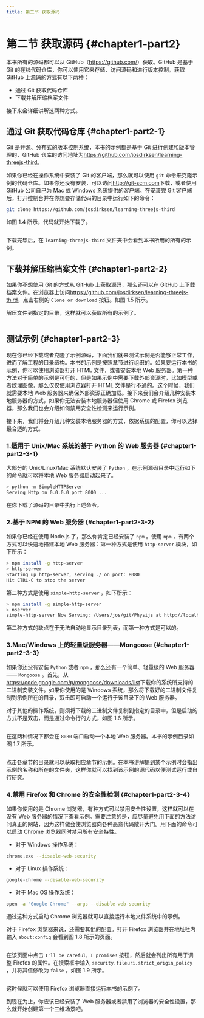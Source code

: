 ```yaml
---
title: 第二节 获取源码
---
```

# 第二节 获取源码 {#chapter1-part2}

本书所有的源码都可以从 GitHub（<https://github.com/>）获取。GitHub 是基于 Git 的在线代码仓库，你可以使用它来存储、访问源码和进行版本控制。获取 GitHub 上源码的方式有以下两种：

* 通过 Git 获取代码仓库
* 下载并解压缩档案文件

接下来会详细讲解这两种方式。

## 通过 Git 获取代码仓库 {#chapter1-part2-1}

Git 是开源、分布式的版本控制系统，本书的示例都是基于 Git 进行创建和版本管理的，GitHub 仓库的访问地址为<https://github.com/josdirksen/learning-threejs-third>。

如果你已经在操作系统中安装了 Git 的客户端，那么就可以使用 `git` 命令来克隆示例的代码仓库。如果你还没有安装，可以访问<http://git-scm.com>下载，或者使用 GitHub 公司自己为 Mac 或 Windows 系统提供的客户端。在安装完 Git 客户端后，打开控制台并在你想要存储代码的目录中运行如下的命令：

```bash
git clone https://github.com/josdirksen/learning-threejs-third
```

如图 1.4 所示，代码就开始下载了。

<Image :index="4" />

下载完毕后，在 `learning-threejs-third` 文件夹中会看到本书所用的所有的示例。

## 下载并解压缩档案文件 {#chapter1-part2-2}

如果你不想使用 Git 的方式从 GitHub 上获取源码，那么还可以在 GitHub 上下载档案文件。在浏览器上访问<https://github.com/josdirksen/learning-threejs-third>，点击右侧的 `Clone or download` 按钮。如图 1.5 所示。

解压文件到指定的目录，这样就可以获取所有的示例了。

<Image :index="5" />

## 测试示例 {#chapter1-part2-3}

现在你已经下载或者克隆了示例源码，下面我们就来测试示例是否能够正常工作，进而了解工程的目录结构。本书的示例是按照章节进行组织的。如果要运行本书的示例，你可以使用浏览器打开 HTML 文件，或者安装本地 Web 服务器。第一种方法对于简单的示例是可行的，但是如果示例中需要下载外部资源时，比如模型或者纹理图像，那么仅仅使用浏览器打开 HTML 文件是行不通的。这个时候，我们就需要本地 Web 服务器来确保外部资源正确加载。接下来我们会介绍几种安装本地服务器的方式，如果你无法安装本地服务器但使用 Chrome 或 Firefox 浏览器，那么我们也会介绍如何禁用安全性检测来运行示例。

接下来，我们将会介绍几种安装本地服务器的方式，依据系统的配置，你可以选择最合适的方式。

### 1.适用于 Unix/Mac 系统的基于 Python 的 Web 服务器 {#chapter1-part2-3-1}

大部分的 Unix/Linux/Mac 系统默认安装了 `Python` ，在示例源码目录中运行如下的命令就可以将本地 Web 服务器启动起来了。

```bash
> python -m SimpleHTTPServer
Serving Http on 0.0.0.0 port 8000 ...
```

在你下载了源码的目录中执行上述命令。

### 2.基于 NPM 的 Web 服务器 {#chapter1-part2-3-2}

如果你已经在使用 Node.js 了，那么你肯定已经安装了 `npm` 。使用 `npm` ，有两个方式可以快速地搭建本地 Web 服务器：第一种方式是使用 `http-server` 模块，如下所示：

```bash
> npm install -g http-server
> http-server
Starting up http-server, serving ./ on port: 8080
Hit CTRL-C to stop the server
```

第二种方式是使用 `simple-http-server` ，如下所示：

```bash
> npm install -g simple-http-server
> nserver
simple-http-server Now Serving: /Users/jos/git/Physijs at http://localhost:8000/
```

第二种方式的缺点在于无法自动地显示目录列表，而第一种方式是可以的。

### 3.Mac/Windows 上的轻量级服务器——Mongoose {#chapter1-part2-3-3}

如果你还没有安装 `Python` 或者 `npm` ，那么还有一个简单、轻量级的 Web 服务器—— `Mongoose` 。首先，从<https://code.google.com/p/mongoose/downloads/list>下载你的系统所支持的二进制安装文件。如果你使用的是 Windows 系统，那么将下载好的二进制文件复制到示例所在的目录，双击即可启动一个运行于该目录下的 Web 服务器。

对于其他的操作系统，则须将下载的二进制文件复制到指定的目录中，但是启动的方式不是双击，而是通过命令行的方式，如图 1.6 所示。

<Image :index="6" />

在这两种情况下都会在 `8080` 端口启动一个本地 Web 服务器。本书的示例目录如图 1.7 所示。

<Image :index="7" />

点击各章节的目录就可以获取相应章节的示例。在本书讲解提到某个示例时会指出示例的名称和所在的文件夹，这样你就可以找到该示例的源代码以便测试运行或自行研究。

### 4.禁用 Firefox 和 Chrome 的安全性检测 {#chapter1-part2-3-4}

如果你使用的是 Chrome 浏览器，有种方式可以禁用安全性设置，这样就可以在没有 Web 服务器的情况下查看示例。需要注意的是，应尽量避免用下面的方法访问真正的网站，因为这样做会使浏览器向各种恶意代码敞开大门。用下面的命令可以启动 Chrome 浏览器同时禁用所有安全特性。

* 对于 Windows 操作系统：

```bash
chrome.exe --disable-web-security
```

* 对于 Linux 操作系统：

```bash
google-chrome --disable-web-security
```

* 对于 Mac OS 操作系统：

```bash
open -a "Google Chrome" --args --disable-web-security
```

通过这种方式启动 Chrome 浏览器就可以直接运行本地文件系统中的示例。

对于 Firefox 浏览器来说，还需要其他的配置。打开 Firefox 浏览器并在地址栏内输入 `about:config` 会看到图 1.8 所示的页面。

<Image :index="8" />

在该页面中点击 `I'll be careful，I promise!` 按钮，然后就会列出所有用于调整 Firefox 的属性。在搜索框中输入 `security.fileuri.strict_origin_policy` ，并将其值修改为 `false` 。如图 1.9 所示。

<Image :index="9" />

这时候就可以使用 Firefox 浏览器直接运行本书的示例了。

到现在为止，你应该已经安装了 Web 服务器或者禁用了浏览器的安全性设置，那么就开始创建第一个三维场景吧。
